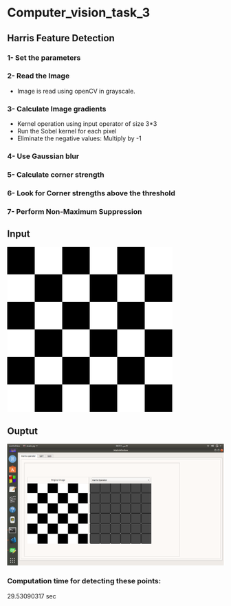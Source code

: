# Computer_vision_task_3

## Harris Feature Detection
### 1- Set the parameters
### 2- Read the Image
* Image is read using openCV in grayscale.

### 3- Calculate Image gradients
* Kernel operation using input operator of size 3*3
* Run the Sobel kernel for each pixel
* Eliminate the negative values: Multiply by -1

### 4- Use Gaussian blur

### 5- Calculate corner strength

### 6- Look for Corner strengths above the threshold

### 7- Perform Non-Maximum Suppression


## Input
<img  src="squares.png">

## Ouptut 
<img  src="harris.png">

### Computation time for detecting these points:  
29.53090317 sec